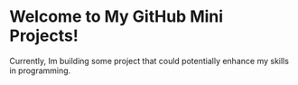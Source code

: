 # Welcome to My GitHub Mini Projects!

Currently, Im building some project that could potentially enhance my skills in programming.
